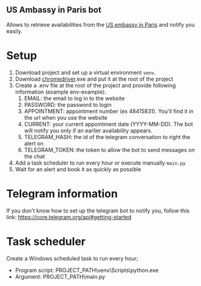 ## US Ambassy in Paris bot

Allows to retrieve availabilities from the [US embassy in Paris](https://ais.usvisa-info.com/en-fr/ ) and notify you
easily.

# Setup

1) Download project and set up a virtual environment `venv`.
2) Download [chromedriver](https://chromedriver.chromium.org/downloads).exe and put it at the root of the project
3) Create a .env file at the root of the project and provide following information (example env-example):
    1) EMAIL: the email to log in to the website
    2) PASSWORD: the password to login
    3) APPOINTMENT: appointment number (ex 48415831). You'll find it in the url when you use the website
    4) CURRENT: your current appointment date (YYYY-MM-DD). The bot will notify you only if an earlier availability
       appears.
    5) TELEGRAM_HASH: the id of the telegram conversation to right the alert on
    6) TELEGRAM_TOKEN: the token to allow the bot to send messages on the chat
4) Add a task scheduler to run every hour or execute manually `main.py`
5) Wait for an alert and book it as quickly as possible

# Telegram information

If you don't know how to set up the telegram bot to notify you, follow this
link: https://core.telegram.org/api#getting-started

# Task scheduler
Create a Windows scheduled task to run every hour; 
- Program script: PROJECT_PATH\venv\Scripts\python.exe 
- Argument: PROJECT_PATH\main.py